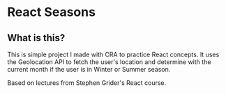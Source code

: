 # React Seasons

## What is this?

This is simple project I made with CRA to practice React concepts. It uses the Geolocation API to fetch the user's location and determine with the current month if the user is in Winter or Summer season.

Based on lectures from Stephen Grider's React course.

<!-- ## Can I see it?

Yes! It's uploaded on Netlify [here](https://react-meals-mf.netlify.app/). -->
